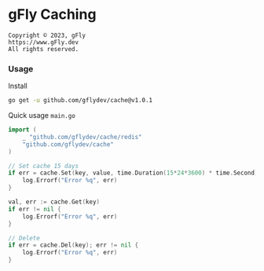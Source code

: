 # gFly Caching

    Copyright © 2023, gFly
    https://www.gFly.dev
    All rights reserved.

### Usage

Install
```bash
go get -u github.com/gflydev/cache@v1.0.1
```

Quick usage `main.go`
```go
import (
    _ "github.com/gflydev/cache/redis"
    "github.com/gflydev/cache"
)

// Set cache 15 days
if err = cache.Set(key, value, time.Duration(15*24*3600) * time.Second); err != nil {
    log.Errorf("Error %q", err)
}

val, err := cache.Get(key)
if err != nil {
    log.Errorf("Error %q", err)
}

// Delete 
if err = cache.Del(key); err != nil {
    log.Errorf("Error %q", err)
}
```
